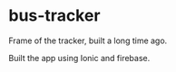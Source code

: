 # bus-tracker
Frame of the tracker, built a long time ago.

Built the app using Ionic and firebase.
